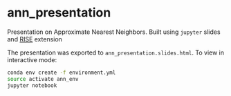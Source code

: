 # ann_presentation
Presentation on Approximate Nearest Neighbors.
Built using `jupyter` slides and [RISE](https://github.com/damianavila/RISE) extension

The presentation was exported to `ann_presentation.slides.html`.
To view in interactive mode:
```bash
conda env create -f environment.yml
source activate ann_env
jupyter notebook
```
